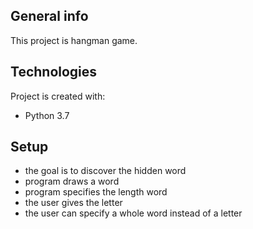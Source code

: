 ## General info
This project is hangman game.

## Technologies
Project is created with:
* Python 3.7

## Setup
* the goal is to discover the hidden word
* program draws a word
* program specifies the length word
* the user gives the letter
* the user can specify a whole word instead of a letter

